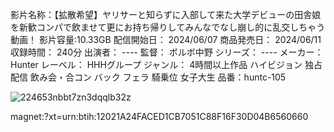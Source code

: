 影片名称：【拡散希望】ヤリサーと知らずに入部して来た大学デビューの田舎娘を新歓コンパで飲ませて更にお持ち帰りしてみんなでなし崩し的に乱交しちゃう動画！
影片容量:10.33GB
配信開始日：        2024/06/07
商品発売日：        2024/06/11
収録時間：        240分
出演者：        ----
監督：        ボルボ中野
シリーズ：        ----
メーカー：        Hunter
レーベル：        HHHグループ
ジャンル：        4時間以上作品  ハイビジョン  独占配信  飲み会・合コン  バック  フェラ  騎乗位  女子大生
品番：huntc-105

![224653nbbt7zn3dqqlb32z](https://github.com/wulv0088/wulv0088.github.io/assets/169683279/a68b0cb0-186b-4bdc-b932-6b7922024344)

magnet:?xt=urn:btih:12021A24FACED1CB7051C88F16F30D04B6560660

